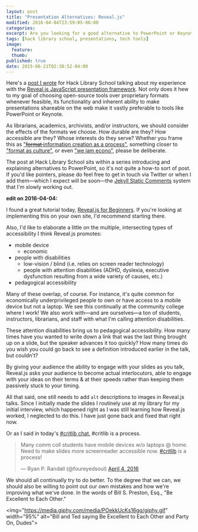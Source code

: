 ```yaml
---
layout: post
title: "Presentation Alternatives: Reveal.js"
modified: 2016-04-04T23:59:05-06:00
categories:
excerpt: Are you looking for a good alternative to PowerPoint or Keynotes? Here's a Hack Library School post about an excellent free &amp; open source one!  
tags: [hack library school, presentations, tech tools]
image:
  feature:
  thumb: 
published: true  
date: 2015-06-21T02:38:52-04:00
---
```


Here's a [post I wrote](http://hacklibraryschool.com/2015/06/18/presentation-alternatives-reveal/) for Hack Library School talking about my experience with the [Reveal.js JavaScript presentation framework](http://lab.hakim.se/reveal-js/#/). Not only does it hew to my goal of choosing open-source tools over proprietary formats whenever feasible, its functionality and inherent ability to make presentations shareable on the web make it vastly preferable to tools like PowerPoint or Keynote.   

As librarians, academics, archivists, and/or instructors, we should consider the effects of the formats we choose. How durable are they? How accessible are they? Whose interests do they serve? Whether you frame this as ["<strike>format </strike> information creation as a process"](http://www.ala.org/acrl/standards/ilframework#process), something closer to ["format as culture"](http://computationalculture.net/article/reflections-on-the-mp3-format), or even ["we jam econo"](https://books.google.com/books?id=o7CZRPZ27TQC&lpg=PT13&pg=PT14#v=onepage&q=econo&f=false), please be deliberate.   

The post at Hack Library School sits within a series introducing and explaining alternatives to PowerPoint, so it's not quite a how-to sort of post. If you'd like pointers, please do feel free to get in touch via Twitter or when I add them—which I expect will be soon—the [Jekyll Static Comments](https://github.com/ldesgrange/jekyll-static-comments) system that I'm slowly working out.  

__edit on 2016-04-04:__  

I found a great tutorial today, [Reveal.js for Beginners](http://htmlcheats.com/reveal-js/reveal-js-tutorial-reveal-js-for-beginners/). If you're looking at implementing this on your own site, I'd recommend starting there.  

Also, I'd like to elaborate a little on the multiple, intersecting types of accessibility I think Reveal.js promotes:  

- mobile device  
   - economic  
- people with disabilities  
   - low-vision / blind (i.e. relies on screen reader technology)   
   - people with attention disabilities (ADHD, dyslexia, executive dysfunction resulting from a wide variety of causes, etc.)  
- pedagogical accessibility  

Many of these overlap, of course. For instance, it's quite common for economically underprivileged people to own or have access to a mobile device but not a laptop. We see this continually at the community college where I work! We also work with—and are ourselves—a ton of students, instructors, librarians, and staff with what I'm calling attention disabilities.   

These attention disabilities bring us to pedagogical accessibility. How many times have you wanted to write down a link that was the last thing brought up on a slide, but the speaker advances it too quickly? How many times do you wish you could go back to see a definition introduced earlier in the talk, but couldn't? 

By giving your audience the ability to engage with your slides as you talk, Reveal.js asks your audience to become actual interlocutors, able to engage with your ideas on their terms & at their speeds rather than keeping them passively stuck to your timing.   

All that said, one still needs to add `alt` descriptions to images in Reveal.js talks. Since I initially made the slides I routinely use at my library for my initial interview, which happened right as I was still learning how Reveal.js worked, I neglected to do this. I have just gone back and fixed that right now.   

Or as I said in today's [#critlib chat](http://www.critlib.org), #critlib is a process. 

<blockquote class="twitter-tweet" data-lang="en"><p lang="en" dir="ltr">Many comm coll students have mobile devices w/o laptops @ home. Need to make slides more screenreader accessible now. <a href="https://twitter.com/hashtag/critlib?src=hash">#critlib</a> is a process!</p>&mdash; Ryan P. Randall (@foureyedsoul) <a href="https://twitter.com/foureyedsoul/status/717055097742622722">April 4, 2016</a></blockquote> <script async src="//platform.twitter.com/widgets.js" charset="utf-8"></script> 

We should all continually try to do better. To the degree that we can, we should also be willing to point out our own mistakes and how we're improving what we've done. In the words of Bill S. Preston, Esq., "Be Excellent to Each Other."  

<img="https://media.giphy.com/media/POekkUcKs16gg/giphy.gif" width="95%" alt="Bill and Ted saying Be Excellent to Each Other and Party On, Dudes">